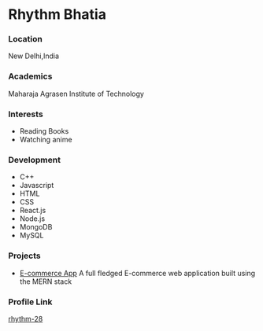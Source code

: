 # Rhythm Bhatia

### Location

New Delhi,India

### Academics

Maharaja Agrasen Institute of Technology

### Interests

- Reading Books
- Watching anime

### Development

- C++
- Javascript
- HTML
- CSS
- React.js
- Node.js
- MongoDB
- MySQL

### Projects

- [E-commerce App](https://github.com/rhythm-28/SaveMore) A full fledged E-commerce web application built using the MERN stack

### Profile Link

[rhythm-28](https://github.com/rhythm-28)

